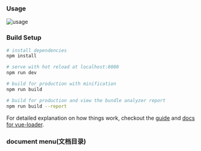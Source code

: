 ### Usage

![usage](https://github.com/luosijie/Front-end-Blog/blob/master/img/vue_resume_usage.PNG?raw=true)

### Build Setup

``` bash
# install dependencies
npm install

# serve with hot reload at localhost:8080
npm run dev

# build for production with minification
npm run build

# build for production and view the bundle analyzer report
npm run build --report
```

For detailed explanation on how things work, checkout the [guide](http://vuejs-templates.github.io/webpack/) and [docs for vue-loader](http://vuejs.github.io/vue-loader).

### document menu(文档目录)

